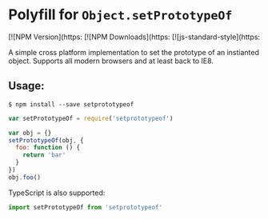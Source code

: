 # Polyfill for `Object.setPrototypeOf`

[![NPM Version](https:
[![NPM Downloads](https:
[![js-standard-style](https:

A simple cross platform implementation to set the prototype of an instianted object.  Supports all modern browsers and at least back to IE8.

## Usage:

```
$ npm install --save setprototypeof
```

```javascript
var setPrototypeOf = require('setprototypeof')

var obj = {}
setPrototypeOf(obj, {
  foo: function () {
    return 'bar'
  }
})
obj.foo() 
```

TypeScript is also supported:

```typescript
import setPrototypeOf from 'setprototypeof'
```
